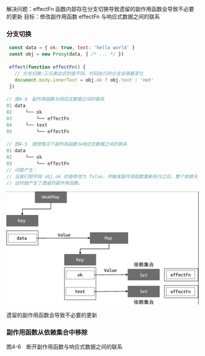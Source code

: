 
解决问题：effectFn 函数内部存在分支切换导致遗留的副作用函数会导致不必要的更新
目标：修改副作用函数 effectFn 与响应式数据之间的联系
### 分支切换
```javaScript
 const data = { ok: true, text: 'hello world' }
 const obj = new Proxy(data, { /* ... */ })

 effect(function effectFn() {
   // 分支切换:三元表达式的值不同，代码执行的分支会跟着变化
   document.body.innerText = obj.ok ? obj.text : 'not'
 })

// 图4-4　副作用函数与响应式数据之间的联系
01 data
02     └── ok
03         └── effectFn
04     └── text
05         └── effectFn

// 图4-5　理想情况下副作用函数与响应式数据之间的联系
01 data
02     └── ok
03         └── effectFn
// 问题产生：
// 当我们把字段 obj.ok 的值修改为 false，并触发副作用函数重新执行之后，整个依赖关系仍然保持图 4-4 所描述的那样，
// 这时就产生了遗留的副作用函数。
```
![1664499322575](image/4.4分支切换与cleanup/1664499322575.png)

遗留的副作用函数会导致不必要的更新

### 副作用函数从依赖集合中移除
图4-6　断开副作用函数与响应式数据之间的联系